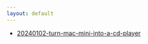 ```yaml
---
layout: default
---
```


* [20240102-turn-mac-mini-into-a-cd-player](./20240102-turn-mac-mini-into-a-cd-player.html)
